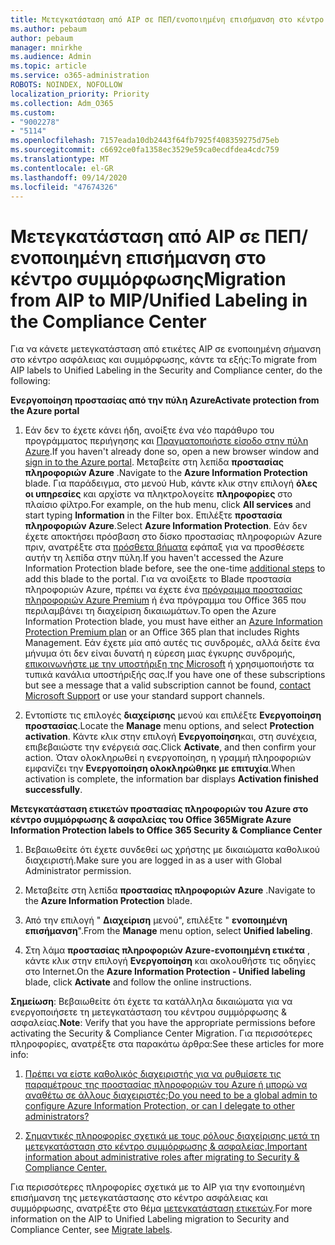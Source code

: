 ```yaml
---
title: Μετεγκατάσταση από AIP σε ΠΕΠ/ενοποιημένη επισήμανση στο κέντρο συμμόρφωσης
ms.author: pebaum
author: pebaum
manager: mnirkhe
ms.audience: Admin
ms.topic: article
ms.service: o365-administration
ROBOTS: NOINDEX, NOFOLLOW
localization_priority: Priority
ms.collection: Adm_O365
ms.custom:
- "9002278"
- "5114"
ms.openlocfilehash: 7157eada10db2443f64fb7925f408359275d75eb
ms.sourcegitcommit: c6692ce0fa1358ec3529e59ca0ecdfdea4cdc759
ms.translationtype: MT
ms.contentlocale: el-GR
ms.lasthandoff: 09/14/2020
ms.locfileid: "47674326"
---
```

# <a name="migration-from-aip-to-mipunified-labeling-in-the-compliance-center"></a><span data-ttu-id="073ac-102">Μετεγκατάσταση από AIP σε ΠΕΠ/ενοποιημένη επισήμανση στο κέντρο συμμόρφωσης</span><span class="sxs-lookup"><span data-stu-id="073ac-102">Migration from AIP to MIP/Unified Labeling in the Compliance Center</span></span>

<span data-ttu-id="073ac-103">Για να κάνετε μετεγκατάσταση από ετικέτες AIP σε ενοποιημένη σήμανση στο κέντρο ασφάλειας και συμμόρφωσης, κάντε τα εξής:</span><span class="sxs-lookup"><span data-stu-id="073ac-103">To migrate from AIP labels to Unified Labeling in the Security and Compliance center, do the following:</span></span>

<span data-ttu-id="073ac-104">**Ενεργοποίηση προστασίας από την πύλη Azure**</span><span class="sxs-lookup"><span data-stu-id="073ac-104">**Activate protection from the Azure portal**</span></span>

1. <span data-ttu-id="073ac-105">Εάν δεν το έχετε κάνει ήδη, ανοίξτε ένα νέο παράθυρο του προγράμματος περιήγησης και [Πραγματοποιήστε είσοδο στην πύλη Azure](https://docs.microsoft.com/azure/information-protection/deploy-use/configure-policy#signing-in-to-the-azure-portal).</span><span class="sxs-lookup"><span data-stu-id="073ac-105">If you haven't already done so, open a new browser window and [sign in to the Azure portal](https://docs.microsoft.com/azure/information-protection/deploy-use/configure-policy#signing-in-to-the-azure-portal).</span></span> <span data-ttu-id="073ac-106">Μεταβείτε στη λεπίδα **προστασίας πληροφοριών Azure** .</span><span class="sxs-lookup"><span data-stu-id="073ac-106">Navigate to the **Azure Information Protection** blade.</span></span> <span data-ttu-id="073ac-107">Για παράδειγμα, στο μενού Hub, κάντε κλικ στην επιλογή **όλες οι υπηρεσίες** και αρχίστε να πληκτρολογείτε **πληροφορίες** στο πλαίσιο φίλτρο.</span><span class="sxs-lookup"><span data-stu-id="073ac-107">For example, on the hub menu, click **All services** and start typing **Information** in the Filter box.</span></span> <span data-ttu-id="073ac-108">Επιλέξτε **προστασία πληροφοριών Azure**.</span><span class="sxs-lookup"><span data-stu-id="073ac-108">Select **Azure Information Protection**.</span></span> <span data-ttu-id="073ac-109">Εάν δεν έχετε αποκτήσει πρόσβαση στο δίσκο προστασίας πληροφοριών Azure πριν, ανατρέξτε στα [πρόσθετα βήματα](https://docs.microsoft.com/azure/information-protection/deploy-use/configure-policy#to-access-the-azure-information-protection-blade-for-the-first-time) εφάπαξ για να προσθέσετε αυτήν τη λεπίδα στην πύλη.</span><span class="sxs-lookup"><span data-stu-id="073ac-109">If you haven't accessed the Azure Information Protection blade before, see the one-time [additional steps](https://docs.microsoft.com/azure/information-protection/deploy-use/configure-policy#to-access-the-azure-information-protection-blade-for-the-first-time) to add this blade to the portal.</span></span> <span data-ttu-id="073ac-110">Για να ανοίξετε το Blade προστασία πληροφοριών Azure, πρέπει να έχετε ένα [πρόγραμμα προστασίας πληροφοριών Azure Premium](https://www.microsoft.com/cloud-platform/azure-information-protection-pricing) ή ένα πρόγραμμα του Office 365 που περιλαμβάνει τη διαχείριση δικαιωμάτων.</span><span class="sxs-lookup"><span data-stu-id="073ac-110">To open the Azure Information Protection blade, you must have either an [Azure Information Protection Premium plan](https://www.microsoft.com/cloud-platform/azure-information-protection-pricing) or an Office 365 plan that includes Rights Management.</span></span> <span data-ttu-id="073ac-111">Εάν έχετε μία από αυτές τις συνδρομές, αλλά δείτε ένα μήνυμα ότι δεν είναι δυνατή η εύρεση μιας έγκυρης συνδρομής, [επικοινωνήστε με την υποστήριξη της Microsoft](https://docs.microsoft.com/azure/information-protection/get-started/information-support#to-contact-microsoft-support) ή χρησιμοποιήστε τα τυπικά κανάλια υποστήριξής σας.</span><span class="sxs-lookup"><span data-stu-id="073ac-111">If you have one of these subscriptions but see a message that a valid subscription cannot be found, [contact Microsoft Support](https://docs.microsoft.com/azure/information-protection/get-started/information-support#to-contact-microsoft-support) or use your standard support channels.</span></span>

2. <span data-ttu-id="073ac-112">Εντοπίστε τις επιλογές **διαχείρισης** μενού και επιλέξτε **Ενεργοποίηση προστασίας**.</span><span class="sxs-lookup"><span data-stu-id="073ac-112">Locate the **Manage** menu options, and select **Protection activation**.</span></span> <span data-ttu-id="073ac-113">Κάντε κλικ στην επιλογή **Ενεργοποίηση**και, στη συνέχεια, επιβεβαιώστε την ενέργειά σας.</span><span class="sxs-lookup"><span data-stu-id="073ac-113">Click **Activate**, and then confirm your action.</span></span> <span data-ttu-id="073ac-114">Όταν ολοκληρωθεί η ενεργοποίηση, η γραμμή πληροφοριών εμφανίζει την **Ενεργοποίηση ολοκληρώθηκε με επιτυχία**.</span><span class="sxs-lookup"><span data-stu-id="073ac-114">When activation is complete, the information bar displays **Activation finished successfully**.</span></span>

<span data-ttu-id="073ac-115">**Μετεγκατάσταση ετικετών προστασίας πληροφοριών του Azure στο κέντρο συμμόρφωσης & ασφαλείας του Office 365**</span><span class="sxs-lookup"><span data-stu-id="073ac-115">**Migrate Azure Information Protection labels to Office 365 Security & Compliance Center**</span></span>

1. <span data-ttu-id="073ac-116">Βεβαιωθείτε ότι έχετε συνδεθεί ως χρήστης με δικαιώματα καθολικού διαχειριστή.</span><span class="sxs-lookup"><span data-stu-id="073ac-116">Make sure you are logged in as a user with Global Administrator permission.</span></span>

2. <span data-ttu-id="073ac-117">Μεταβείτε στη λεπίδα **προστασίας πληροφοριών Azure** .</span><span class="sxs-lookup"><span data-stu-id="073ac-117">Navigate to the **Azure Information Protection** blade.</span></span>

3. <span data-ttu-id="073ac-118">Από την επιλογή " **Διαχείριση** μενού", επιλέξτε " **ενοποιημένη επισήμανση**".</span><span class="sxs-lookup"><span data-stu-id="073ac-118">From the **Manage** menu option, select **Unified labeling**.</span></span>

4. <span data-ttu-id="073ac-119">Στη λάμα **προστασίας πληροφοριών Azure-ενοποιημένη ετικέτα** , κάντε κλικ στην επιλογή **Ενεργοποίηση** και ακολουθήστε τις οδηγίες στο Internet.</span><span class="sxs-lookup"><span data-stu-id="073ac-119">On the **Azure Information Protection - Unified labeling** blade, click **Activate** and follow the online instructions.</span></span>

<span data-ttu-id="073ac-120">**Σημείωση**: Βεβαιωθείτε ότι έχετε τα κατάλληλα δικαιώματα για να ενεργοποιήσετε τη μετεγκατάσταση του κέντρου συμμόρφωσης & ασφαλείας.</span><span class="sxs-lookup"><span data-stu-id="073ac-120">**Note**: Verify that you have the appropriate permissions before activating the Security & Compliance Center Migration.</span></span> <span data-ttu-id="073ac-121">Για περισσότερες πληροφορίες, ανατρέξτε στα παρακάτω άρθρα:</span><span class="sxs-lookup"><span data-stu-id="073ac-121">See these articles for more info:</span></span>

1. [<span data-ttu-id="073ac-122">Πρέπει να είστε καθολικός διαχειριστής για να ρυθμίσετε τις παραμέτρους της προστασίας πληροφοριών του Azure ή μπορώ να αναθέτω σε άλλους διαχειριστές;</span><span class="sxs-lookup"><span data-stu-id="073ac-122">Do you need to be a global admin to configure Azure Information Protection, or can I delegate to other administrators?</span></span>](https://docs.microsoft.com/azure/information-protection/faqs#do-you-need-to-be-a-global-admin-to-configure-azure-information-protection-or-can-i-delegate-to-other-administrators)

2. [<span data-ttu-id="073ac-123">Σημαντικές πληροφορίες σχετικά με τους ρόλους διαχείρισης μετά τη μετεγκατάσταση στο κέντρο συμμόρφωσης & ασφαλείας.</span><span class="sxs-lookup"><span data-stu-id="073ac-123">Important information about administrative roles after migrating to Security & Compliance Center.</span></span>](https://docs.microsoft.com/azure/information-protection/configure-policy-migrate-labels#important-information-about-administrative-roles)

<span data-ttu-id="073ac-124">Για περισσότερες πληροφορίες σχετικά με το AIP για την ενοποιημένη επισήμανση της μετεγκατάστασης στο κέντρο ασφάλειας και συμμόρφωσης, ανατρέξτε στο θέμα [μετεγκατάσταση ετικετών](https://docs.microsoft.com/azure/information-protection/configure-policy-migrate-labels).</span><span class="sxs-lookup"><span data-stu-id="073ac-124">For more information on the AIP to Unified Labeling migration to Security and Compliance Center, see [Migrate labels](https://docs.microsoft.com/azure/information-protection/configure-policy-migrate-labels).</span></span>
